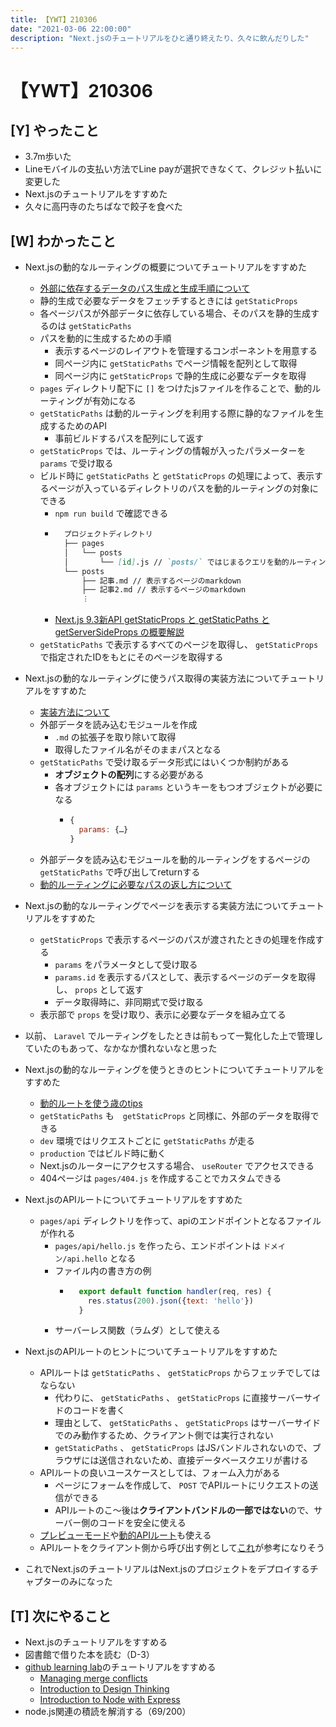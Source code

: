 ```yaml
---
title: 【YWT】210306
date: "2021-03-06 22:00:00"
description: "Next.jsのチュートリアルをひと通り終えたり、久々に飲んだりした"
---
```


# 【YWT】210306

## [Y] やったこと

- 3.7m歩いた
- Lineモバイルの支払い方法でLine payが選択できなくて、クレジット払いに変更した
- Next.jsのチュートリアルをすすめた
- 久々に高円寺のたちばなで餃子を食べた

## [W] わかったこと

- Next.jsの動的なルーティングの概要についてチュートリアルをすすめた
  - [外部に依存するデータのパス生成と生成手順について](https://nextjs.org/learn/basics/dynamic-routes/page-path-external-data)
  - 静的生成で必要なデータをフェッチするときには `getStaticProps`
  - 各ページパスが外部データに依存している場合、そのパスを静的生成するのは `getStaticPaths`
  - パスを動的に生成するための手順
      - 表示するページのレイアウトを管理するコンポーネントを用意する
      - 同ページ内に `getStaticPaths` でページ情報を配列として取得
      - 同ページ内に `getStaticProps` で静的生成に必要なデータを取得
  - `pages` ディレクトリ配下に `[]` をつけたjsファイルを作ることで、動的ルーティングが有効になる
  - `getStaticPaths` は動的ルーティングを利用する際に静的なファイルを生成するためのAPI
      - 事前ビルドするパスを配列にして返す
  - `getStaticProps` では、ルーティングの情報が入ったパラメーターを `params` で受け取る
  - ビルド時に `getStaticPaths` と `getStaticProps` の処理によって、表示するページが入っているディレクトリのパスを動的ルーティングの対象にできる
      - `npm run build` で確認できる
      - ```markdown
          プロジェクトディレクトリ
          ├── pages
          │   └── posts
          │       └── [id].js // `posts/` ではじまるクエリを動的ルーティングする
          └── posts
              ├── 記事.md // 表示するページのmarkdown
              ├── 記事2.md // 表示するページのmarkdown
              ︙
          ```
      - [Next.js 9.3新API getStaticProps と getStaticPaths と getServerSideProps の概要解説](https://qiita.com/matamatanot/items/1735984f40540b8bdf91#getstaticpaths)
  - `getStaticPaths` で表示するすべてのページを取得し、 `getStaticProps` で指定されたIDをもとにそのページを取得する

- Next.jsの動的なルーティングに使うパス取得の実装方法についてチュートリアルをすすめた
  - [実装方法について](https://nextjs.org/learn/basics/dynamic-routes/implement-getstaticpaths)
  - 外部データを読み込むモジュールを作成
      - `.md` の拡張子を取り除いて取得
      - 取得したファイル名がそのままパスとなる
  - `getStaticPaths` で受け取るデータ形式にはいくつか制約がある
      - **オブジェクトの配列**にする必要がある
      - 各オブジェクトには `params` というキーをもつオブジェクトが必要になる
        - ```javascript
          {
            params: {…}
          }
          ```
  - 外部データを読み込むモジュールを動的ルーティングをするページの `getStaticPaths` で呼び出してreturnする
  - [動的ルーティングに必要なパスの返し方について](https://nextjs.org/docs/basic-features/data-fetching#the-paths-key-required)

- Next.jsの動的なルーティングでページを表示する実装方法についてチュートリアルをすすめた
  - `getStaticProps` で表示するページのパスが渡されたときの処理を作成する
      - `params` をパラメータとして受け取る
      - `params.id` を表示するパスとして、表示するページのデータを取得し、 `props` として返す
      - データ取得時に、非同期式で受け取る
  - 表示部で `props` を受け取り、表示に必要なデータを組み立てる

- 以前、 `Laravel` でルーティングをしたときは前もって一覧化した上で管理していたのもあって、なかなか慣れないなと思った

- Next.jsの動的なルーティングを使うときのヒントについてチュートリアルをすすめた
  - [動的ルートを使う歳のtips](https://nextjs.org/learn/basics/dynamic-routes/dynamic-routes-details)
  - `getStaticPaths` も　`getStaticProps` と同様に、外部のデータを取得できる
  - `dev` 環境ではリクエストごとに `getStaticPaths` が走る
  - `production` ではビルド時に動く
  - Next.jsのルーターにアクセスする場合、 `useRouter` でアクセスできる
  - 404ページは `pages/404.js` を作成することでカスタムできる

- Next.jsのAPIルートについてチュートリアルをすすめた
  - `pages/api` ディレクトリを作って、apiのエンドポイントとなるファイルが作れる
      - `pages/api/hello.js` を作ったら、エンドポイントは `ドメイン/api.hello` となる
      - ファイル内の書き方の例
        - ```javascript
            export default function handler(req, res) {
              res.status(200).json({text: 'hello'})
            }
          ```
      - サーバーレス関数（ラムダ）として使える

- Next.jsのAPIルートのヒントについてチュートリアルをすすめた
  - APIルートは `getStaticPaths` 、 `getStaticProps` からフェッチでしてはならない
      - 代わりに、 `getStaticPaths` 、 `getStaticProps` に直接サーバーサイドのコードを書く
      - 理由として、 `getStaticPaths` 、 `getStaticProps` はサーバーサイドでのみ動作するため、クライアント側では実行されない
      - `getStaticPaths` 、 `getStaticProps` はJSバンドルされないので、ブラウザには送信されないため、直接データベースクエリが書ける
  - APIルートの良いユースケースとしては、フォーム入力がある
    - ページにフォームを作成して、 `POST` でAPIルートにリクエストの送信ができる
    - APIルートのこ～後は**クライアントバンドルの一部ではない**ので、サーバー側のコードを安全に使える
  - [プレビューモード](https://nextjs.org/docs/advanced-features/preview-mode)や[動的APIルート](https://nextjs.org/docs/api-routes/dynamic-api-routes)も使える
  - APIルートをクライアント側から呼び出す例として[これ](https://github.com/vercel/next.js/issues/7074#issuecomment-668524370)が参考になりそう

- これでNext.jsのチュートリアルはNext.jsのプロジェクトをデプロイするチャプターのみになった

## [T] 次にやること

- Next.jsのチュートリアルをすすめる
- 図書館で借りた本を読む（D-3）
- [github learning lab](https://lab.github.com/githubtraining)のチュートリアルをすすめる
  - [Managing merge conflicts](https://lab.github.com/githubtraining/managing-merge-conflicts)
  - [Introduction to Design Thinking](https://lab.github.com/githubtraining/introduction-to-design-thinking)
  - [Introduction to Node with Express](https://lab.github.com/everydeveloper/introduction-to-node-with-express)
- node.js関連の積読を解消する（69/200）
